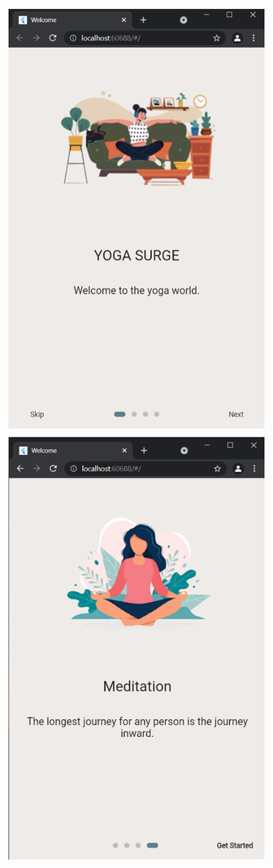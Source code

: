 ![First page](Task-6/Screenshots/Screenshot%20(127).png)

![Second page](Task-6/Screenshots/Screenshot%20(128).png)